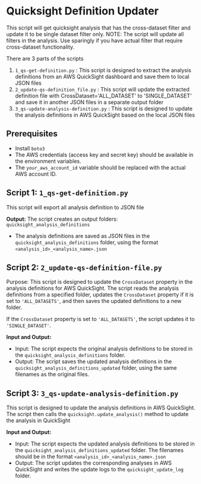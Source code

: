# Quicksight Definition Updater

This script will get quicksight analysis that has the cross-dataset filter and update it to be single dataset filter only. NOTE: The script will update all filters in the analysis. Use sparingly if you have actual filter that require cross-dataset functionality.

There are 3 parts of the scripts

1. `1_qs-get-definition.py` : This script is designed to extract the analysis definitions from an AWS QuickSight dashboard and save them to local JSON files
2. `2_update-qs-definition_file.py` : This script will update the extracted definition file with CrossDataset='ALL_DATASET' to 'SINGLE_DATASET' and save it in another JSON files in a separate output folder
3. `3_qs-update-analysis-definition.py` : This script is designed to update the analysis definitions in AWS QuickSight based on the local JSON files

## Prerequisites

- Install `boto3`
- The AWS credentials (access key and secret key) should be available in the environment variables.
- The `your_aws_account_id` variable should be replaced with the actual AWS account ID.



## Script 1: `1_qs-get-definition.py`

This script will export all analysis definition to JSON file

**Output:** 
The script creates an output folders: `quicksight_analysis_definitions`

- The analysis definitions are saved as JSON files in the `quicksight_analysis_definitions` folder, using the format `<analysis_id>_<analysis_name>.json`

## Script 2: `2_update-qs-definition-file.py`

Purpose:
This script is designed to update the `CrossDataset` property in the analysis definitions for AWS QuickSight. The script reads the analysis definitions from a specified folder, updates the `CrossDataset` property if it is set to `'ALL_DATASETS'`, and then saves the updated definitions to a new folder.

If the `CrossDataset` property is set to `'ALL_DATASETS'`, the script updates it to `'SINGLE_DATASET'`.

**Input and Output:**

- Input: The script expects the original analysis definitions to be stored in the `quicksight_analysis_definitions` folder.
- Output: The script saves the updated analysis definitions in the `quicksight_analysis_definitions_updated` folder, using the same filenames as the original files.


## Script 3: `3_qs-update-analysis-definition.py`

This script is designed to update the analysis definitions in AWS QuickSight. The script then calls the `quicksight.update_analysis()` method to update the analysis in QuickSight

**Input and Output:**

- Input: The script expects the updated analysis definitions to be stored in the `quicksight_analysis_definitions_updated` folder. The filenames should be in the format `<analysis_id>_<analysis_name>.json`
- Output: The script updates the corresponding analyses in AWS QuickSight and writes the update logs to the `quicksight_update_log` folder.
